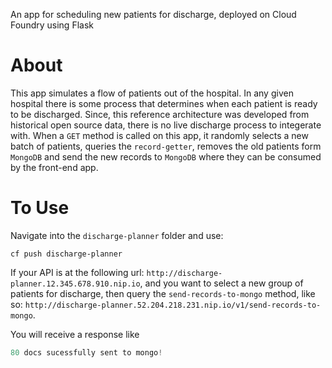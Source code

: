 An app for scheduling new patients for discharge, deployed on Cloud Foundry using Flask

About
================================================================================

This app simulates a flow of patients out of the hospital. In any given hospital there is some process that determines when each patient is ready to be discharged. Since, this reference architecture was developed from historical open source data, there is no live discharge process to integerate with. When a `GET` method is called on this app, it randomly selects a new batch of patients, queries the `record-getter`, removes the old patients form `MongoDB` and send the new records to `MongoDB` where they can be consumed by the front-end app.

To Use
================================================================================
Navigate into the `discharge-planner` folder and use:

`cf push discharge-planner`

If your API is at the following url: `http://discharge-planner.12.345.678.910.nip.io`, and you want to select a new group of patients for discharge, then query the `send-records-to-mongo` method, like so: 
`http://discharge-planner.52.204.218.231.nip.io/v1/send-records-to-mongo`.

You will receive a response like

```python
80 docs sucessfully sent to mongo!
```

